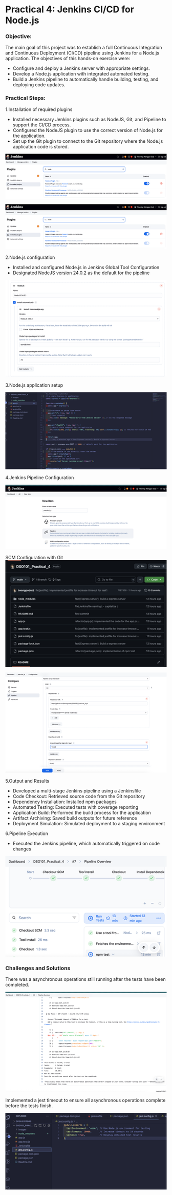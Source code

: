 # Practical 4: Jenkins CI/CD for Node.js

### Objective:

The main goal of this project was to establish a full Continuous Integration and Continuous Deployment (CI/CD) pipeline using Jenkins for a Node.js application. The objectives of this hands-on exercise were:

- Configure and deploy a Jenkins server with appropriate settings.
- Develop a Node.js application with integrated automated testing.
- Build a Jenkins pipeline to automatically handle building, testing, and deploying code updates.

### Practical Steps:

1.Installation of required plugins

- Installed necessary Jenkins plugins such as NodeJS, Git, and Pipeline to support the CI/CD process.
- Configured the NodeJS plugin to use the correct version of Node.js for the application.
- Set up the Git plugin to connect to the Git repository where the Node.js application code is stored.

![alt text](<Images/install-node .png>)

![alt text](<Images/install-node .png>)


2.Node.js configuration

- Installed and configured Node.js in Jenkins Global Tool Configuration
- Designated NodeJS version 24.0.2 as the default for the pipeline

![alt text](Images/node-cinfiguration-tool.png)

3.Node.js application setup

![alt text](Images/nodeja-application.png)

4.Jenkins Pipeline Configuration

![alt text](Images/jenkins-configuration.png)

SCM Configuration with Git    
![alt text](<Images/scm-configuration with git .png>)

![alt text](Images/jenkins-confiuration-2.png)

5.Output and Results
- Developed a multi-stage Jenkins pipeline using a Jenkinsfile
- Code Checkout: Retrieved source code from the Git repository
- Dependency Installation: Installed npm packages
- Automated Testing: Executed tests with coverage reporting
- Application Build: Performed the build process for the application
- Artifact Archiving: Saved build outputs for future reference
- Deployment Simulation: Simulated deployment to a staging environment

6.Pipeline Execution
- Executed the Jenkins pipeline, which automatically triggered on code changes

![alt text](Images/6.pipeline-execution.png)

### Challenges and Solutions

There was a asynchronous operations still running after the tests have been completed.

![alt text](Images/issue.png)

Implemented a jest timeout to ensure all asynchronous operations complete before the tests finish.

![alt text](Images/solution.png)